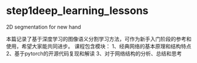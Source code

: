# step1deep_learning_lessons
2D segmentation for new hand

本篇记录了基于深度学习的图像语义分割学习方法，可作为新手入门阶段的参考和使用，希望大家能共同进步。
课程包含模块：
1、经典网络的基本原理和结构特点
2、基于pytorch的开源代码复现和解读
3、对于网络结构的分析、总结和思考
